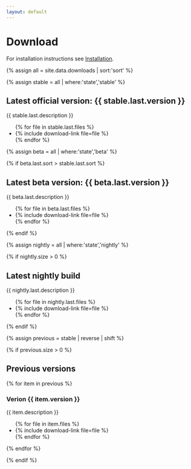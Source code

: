 ```yaml
---
layout: default
---
```

# Download

For installation instructions see
[Installation]({{site.baseurl}}/wiki/gui/Installation/).

{% assign all = site.data.downloads | sort:'sort' %}

{% assign stable = all | where:'state','stable' %}

## Latest official version: {{ stable.last.version }}

{{ stable.last.description }}

<ul>
{% for file in stable.last.files %}
<li> {% include download-link file=file %} </li>
{% endfor %}
</ul>

{% assign beta = all | where:'state','beta' %}

{% if beta.last.sort > stable.last.sort %}

## Latest beta version: {{ beta.last.version }}

{{ beta.last.description }}

<ul>
{% for file in beta.last.files %}
<li> {% include download-link file=file %} </li>
{% endfor %}
</ul>

{% endif %}

{% assign nightly = all | where:'state','nightly' %}

{% if nightly.size > 0 %}

## Latest nightly build

{{ nightly.last.description }}

<ul>
{% for file in nightly.last.files %}
<li> {% include download-link file=file %} </li>
{% endfor %}
</ul>

{% endif %}

{% assign previous = stable | reverse | shift %}

{% if previous.size > 0 %}

## Previous versions

{% for item in previous %}

### Verion {{ item.version }}

{{ item.description }}

<ul>
{% for file in item.files %}
<li> {% include download-link file=file %} </li>
{% endfor %}
</ul>

{% endfor %}

{% endif %}

